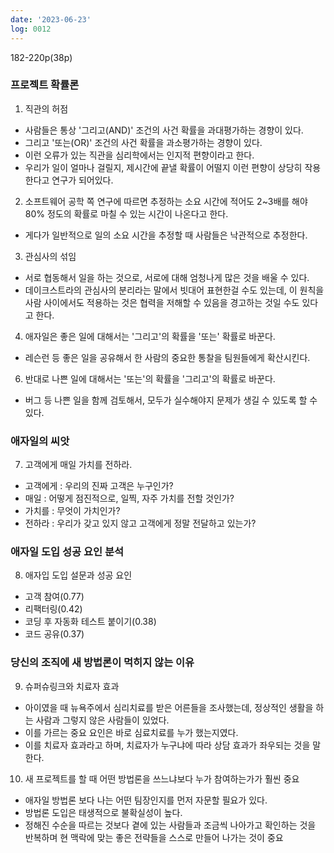 ```yaml
---
date: '2023-06-23'
log: 0012
---
```


182-220p(38p)

### 프로젝트 확률론

1. 직관의 허점
  - 사람들은 통상 '그리고(AND)' 조건의 사건 확률을 과대평가하는 경향이 있다.
  - 그리고 '또는(OR)' 조건의 사건 확률을 과소평가하는 경향이 있다.
  - 이런 오류가 있는 직관을 심리학에서는 인지적 편향이라고 한다.
  - 우리가 일이 얼마나 걸릴지, 제시간에 끝낼 확률이 어떨지 이런 편향이 상당히 작용한다고 연구가 되어있다.

2. 소프트웨어 공학 쪽 연구에 따르면 추정하는 소요 시간에 적어도 2~3배를 해야 80% 정도의 확률로 마칠 수 있는 시간이 나온다고 한다.
  - 게다가 일반적으로 일의 소요 시간을 추정할 때 사람들은 낙관적으로 추정한다.

3. 관심사의 섞임
  - 서로 협동해서 일을 하는 것으로, 서로에 대해 엄청나게 많은 것을 배울 수 있다.
  - 데이크스트라의 관심사의 분리라는 말에서 빗대어 표현한걸 수도 있는데, 이 원칙을 사람 사이에서도 적용하는 것은 협력을 저해할 수 있음을 경고하는 것일 수도 있다고 한다.

4. 애자일은 좋은 일에 대해서는 '그리고'의 확률을 '또는' 확률로 바꾼다.
  - 레슨런 등 좋은 일을 공유해서 한 사람의 중요한 통찰을 팀원들에게 확산시킨다.

6. 반대로 나쁜 일에 대해서는 '또는'의 확률을 '그리고'의 확률로 바꾼다.
  - 버그 등 나쁜 일을 함께 검토해서, 모두가 실수해야지 문제가 생길 수 있도록 할 수 있다.


### 애자일의 씨앗

7. 고객에게 매일 가치를 전하라.
  - 고객에게 : 우리의 진짜 고객은 누구인가?
  - 매일 : 어떻게 점진적으로, 일찍, 자주 가치를 전할 것인가?
  - 가치를 : 무엇이 가치인가?
  - 전하라 : 우리가 갖고 있지 않고 고객에게 정말 전달하고 있는가?


### 애자일 도입 성공 요인 분석

8. 애자입 도입 설문과 성공 요인
  - 고객 참여(0.77)
  - 리팩터링(0.42)
  - 코딩 후 자동화 테스트 붙이기(0.38)
  - 코드 공유(0.37)


### 당신의 조직에 새 방법론이 먹히지 않는 이유

9. 슈퍼슈링크와 치료자 효과
  - 아이였을 때 뉴욕주에서 심리치료를 받은 어른들을 조사했는데, 정상적인 생활을 하는 사람과 그렇지 않은 사람들이 있었다.
  - 이를 가르는 중요 요인은 바로 심료치료를 누가 했는지였다.
  - 이를 치료자 효과라고 하며, 치료자가 누구냐에 따라 상담 효과가 좌우되는 것을 말한다.

10. 새 프로젝트를 할 때 어떤 방법론을 쓰느냐보다 누가 참여하는가가 훨씬 중요
  - 애자일 방법론 보다 나는 어떤 팀장인지를 먼저 자문할 필요가 있다.
  - 방법론 도입은 태생적으로 불확실성이 높다.
  - 정해진 수순을 따르는 것보다 곁에 있는 사람들과 조금씩 나아가고 확인하는 것을 반복하며 현 맥락에 맞는 좋은 전략들을 스스로 만들어 나가는 것이 중요